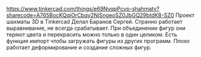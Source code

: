 https://www.tinkercad.com/things/e69NvqpPcvp-shahmaty?sharecode=A765BocKQqiOrCbqy2NjSngeoSZ0JbGQ29btdK8-SZ0
Проект шахматы 3D в Tinkercad
Делал Баранов Сергей.
Странно работает выравнивание, не всегда срабатывает.
При объединении фигур они теряют цвета и перекрасить можно только в один целиком.
Есть функция импорт чтобы загружать фигуры из других программ.
Плохо работает деформирование и создание сложных фигур.
